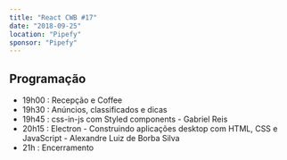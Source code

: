 ```yaml
---
title: "React CWB #17"
date: "2018-09-25"
location: "Pipefy"
sponsor: "Pipefy"
---
```


## Programação

- 19h00 : Recepção e Coffee
- 19h30 : Anúncios, classificados e dicas
- 19h45 : css-in-js com Styled components - Gabriel Reis
- 20h15 : Electron - Construindo aplicações desktop com HTML, CSS e JavaScript - Alexandre Luiz de Borba Silva
- 21h : Encerramento
